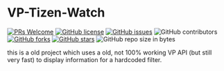# VP-Tizen-Watch

[![PRs Welcome](https://img.shields.io/badge/PRs-welcome-brightgreen.svg?style=flat-square)](http://makeapullrequest.com)
[![GitHub license](https://img.shields.io/github/license/gymh/VP-Tizen-Watch.svg?style=flat-square)](https://github.com/gymh/VP-Tizen-Watch/blob/master/LICENSE)
[![GitHub issues](https://img.shields.io/github/issues/gymh/VP-Tizen-Watch.svg?style=flat-square)](https://github.com/gymh/VP-Tizen-Watch/issues)
![GitHub contributors](https://img.shields.io/github/contributors/gymh/VP-Tizen-Watch.svg?style=flat-square)
[![GitHub forks](https://img.shields.io/github/forks/gymh/VP-Tizen-Watch.svg?style=flat-square)](https://github.com/gymh/VP-Tizen-Watch/network)
[![GitHub stars](https://img.shields.io/github/stars/gymh/VP-Tizen-Watch.svg?style=flat-square)](https://github.com/gymh/VP-Tizen-Watch/stargazers)
![GitHub repo size in bytes](https://img.shields.io/github/repo-size/gymh/VP-Tizen-Watch.svg?style=flat-square)

this is a old project which uses a old, not 100% working VP API (but still very fast) to display information for a hardcoded filter.
